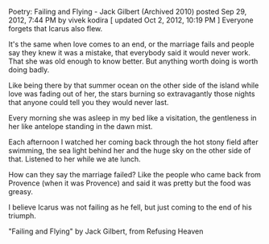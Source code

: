 Poetry: Failing and Flying - Jack Gilbert (Archived 2010)
posted Sep 29, 2012, 7:44 PM by vivek kodira   [ updated Oct 2, 2012, 10:19 PM ]
Everyone forgets that Icarus also flew.

It's the same when love comes to an end,
or the marriage fails and people say 
they knew it was a mistake, that everybody 
said it would never work. That she was
old enough to know better. But anything 
worth doing is worth doing badly.

Like being there by that summer ocean 
on the other side of the island while 
love was fading out of her, the stars 
burning so extravagantly those nights that 
anyone could tell you they would never last.

Every morning she was asleep in my bed
like a visitation, the gentleness in her 
like antelope standing in the dawn mist.

Each afternoon I watched her coming back 
through the hot stony field after swimming, 
the sea light behind her and the huge sky 
on the other side of that. Listened to her 
while we ate lunch.

How can they say 
the marriage failed? Like the people who 
came back from Provence (when it was Provence) 
and said it was pretty but the food was greasy.

I believe Icarus was not failing as he fell, 
but just coming to the end of his triumph.

"Failing and Flying" by Jack Gilbert, from Refusing Heaven